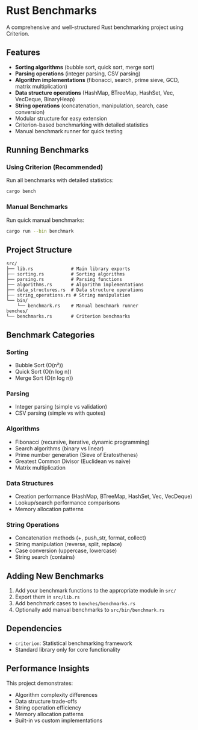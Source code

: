 # Rust Benchmarks

A comprehensive and well-structured Rust benchmarking project using Criterion.

## Features

- **Sorting algorithms** (bubble sort, quick sort, merge sort)
- **Parsing operations** (integer parsing, CSV parsing)
- **Algorithm implementations** (fibonacci, search, prime sieve, GCD, matrix multiplication)
- **Data structure operations** (HashMap, BTreeMap, HashSet, Vec, VecDeque, BinaryHeap)
- **String operations** (concatenation, manipulation, search, case conversion)
- Modular structure for easy extension
- Criterion-based benchmarking with detailed statistics
- Manual benchmark runner for quick testing

## Running Benchmarks

### Using Criterion (Recommended)

Run all benchmarks with detailed statistics:

```bash
cargo bench
```

### Manual Benchmarks

Run quick manual benchmarks:

```bash
cargo run --bin benchmark
```

## Project Structure

```
src/
├── lib.rs              # Main library exports
├── sorting.rs          # Sorting algorithms
├── parsing.rs          # Parsing functions
├── algorithms.rs       # Algorithm implementations
├── data_structures.rs  # Data structure operations
├── string_operations.rs # String manipulation
└── bin/
    └── benchmark.rs    # Manual benchmark runner
benches/
└── benchmarks.rs       # Criterion benchmarks
```

## Benchmark Categories

### Sorting
- Bubble Sort (O(n²))
- Quick Sort (O(n log n))
- Merge Sort (O(n log n))

### Parsing
- Integer parsing (simple vs validation)
- CSV parsing (simple vs with quotes)

### Algorithms
- Fibonacci (recursive, iterative, dynamic programming)
- Search algorithms (binary vs linear)
- Prime number generation (Sieve of Eratosthenes)
- Greatest Common Divisor (Euclidean vs naive)
- Matrix multiplication

### Data Structures
- Creation performance (HashMap, BTreeMap, HashSet, Vec, VecDeque)
- Lookup/search performance comparisons
- Memory allocation patterns

### String Operations
- Concatenation methods (+, push_str, format, collect)
- String manipulation (reverse, split, replace)
- Case conversion (uppercase, lowercase)
- String search (contains)

## Adding New Benchmarks

1. Add your benchmark functions to the appropriate module in `src/`
2. Export them in `src/lib.rs`
3. Add benchmark cases to `benches/benchmarks.rs`
4. Optionally add manual benchmarks to `src/bin/benchmark.rs`

## Dependencies

- `criterion`: Statistical benchmarking framework
- Standard library only for core functionality

## Performance Insights

This project demonstrates:
- Algorithm complexity differences
- Data structure trade-offs
- String operation efficiency
- Memory allocation patterns
- Built-in vs custom implementations 